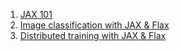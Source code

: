 1. [JAX 101](https://github.com/mlnuggets/flax/tree/main/JAX)
2. [Image classification with JAX & Flax](https://github.com/mlnuggets/flax/tree/main/flax-cnn-cpu)
3. [Distributed training with JAX & Flax](https://github.com/mlnuggets/flax/tree/main/flax-cnn-gpu)
